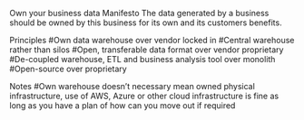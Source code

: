 Own your business data
Manifesto
The data generated by a business should be owned by this business for its own and its customers benefits. 

Principles
#Own data warehouse over vendor locked in
#Central warehouse rather than silos 
#Open, transferable data format over vendor proprietary
#De-coupled warehouse, ETL and business analysis tool over monolith
#Open-source over proprietary 



Notes
#Own warehouse doesn’t necessary mean owned physical infrastructure, use of AWS, Azure or other cloud infrastructure is fine as long as you have a plan of how can you move out if required
